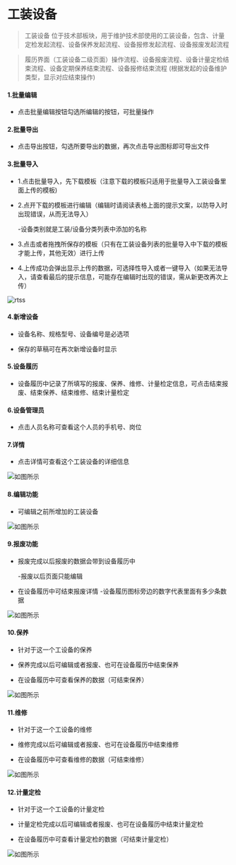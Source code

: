 # 工装设备
> 工装设备 位于技术部板块，用于维护技术部使用的工装设备，包含、计量定检发起流程、设备保养发起流程、设备报修发起流程、设备报废发起流程

> 履历界面（工装设备二级页面）操作流程、设备报废流程、设备计量定检结束流程、设备定期保养结束流程、设备报修结束流程 (根据发起的设备维护类型，显示对应结束操作)

#### 1.批量编辑

* 点击批量编辑按钮勾选所编辑的按钮，可批量操作


#### 2.批量导出

* 点击导出按钮，勾选所要导出的数据，再次点击导出图标即可导出文件


#### 3.批量导入

* 1.点击批量导入，先下载模板（注意下载的模板只适用于批量导入工装设备里面上传的模板)
* 2.点开下载的模板进行编辑（编辑时请阅读表格上面的提示文案，以防导入时出现错误，从而无法导入）

  -设备类别就是工装/设备分类列表中添加的名称

* 3.点击或者拖拽所保存的模板（只有在工装设备列表的批量导入中下载的模板才能上传，其他无效）进行上传
* 4.上传成功会弹出显示上传的数据，可选择性导入或者一键导入（如果无法导入，请查看最后的提示信息，可能存在编辑时出现的错误，需从新更改再次上传）

![rtss ](../file/js-gzsb-pldr.png)

#### 4.新增设备


* 设备名称、规格型号、设备编号是必选项

* 保存的草稿可在再次新增设备时显示


#### 5.设备履历

* 设备履历中记录了所填写的报废、保养、维修、计量检定信息，可点击结束报废、结束保养、结束维修、结束计量检定



#### 6.设备管理员

* 点击人员名称可查看这个人员的手机号、岗位

#### 7.详情

* 点击详情可查看这个工装设备的详细信息


![如图所示](../file/jsgzsb.png )

#### 8.编辑功能

* 可编辑之前所增加的工装设备

![如图所示](../file/jsgzsb2.png )


#### 9.报废功能

* 报废完成以后报废的数据会带到设备履历中

  -报废以后页面只能编辑

* 在设备履历中可结束报废详情
  -设备履历图标旁边的数字代表里面有多少条数据

![如图所示](../file/jsgzsb3.png )

#### 10.保养

* 针对于这一个工设备的保养

* 保养完成以后可编辑或者报废、也可在设备履历中结束保养

* 在设备履历中可查看保养的数据（可结束保养）

![如图所示](../file/jsgzsb4.png )

#### 11.维修

* 针对于这一个工设备的维修

* 维修完成以后可编辑或者报废、也可在设备履历中结束维修

* 在设备履历中可查看维修的数据（可结束维修）

![如图所示](../file/jsgzsb5.png )

#### 12.计量定检

* 针对于这一个工设备的计量定检

* 计量定检完成以后可编辑或者报废、也可在设备履历中结束计量定检

* 在设备履历中可查看计量定检的数据（可结束计量定检）

![如图所示](../file/jsgzsb6.png )












